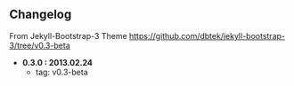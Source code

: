 ## Changelog

From Jekyll-Bootstrap-3 Theme https://github.com/dbtek/jekyll-bootstrap-3/tree/v0.3-beta


- **0.3.0 : 2013.02.24**
    - tag: v0.3-beta
    
    
    

